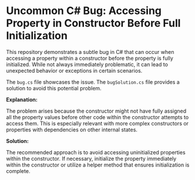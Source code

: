 # Uncommon C# Bug: Accessing Property in Constructor Before Full Initialization

This repository demonstrates a subtle bug in C# that can occur when accessing a property within a constructor before the property is fully initialized.  While not always immediately problematic, it can lead to unexpected behavior or exceptions in certain scenarios.

The `bug.cs` file showcases the issue. The `bugSolution.cs` file provides a solution to avoid this potential problem. 

**Explanation:**

The problem arises because the constructor might not have fully assigned all the property values before other code within the constructor attempts to access them.  This is especially relevant with more complex constructors or properties with dependencies on other internal states.

**Solution:**

The recommended approach is to avoid accessing uninitialized properties within the constructor.  If necessary, initialize the property immediately within the constructor or utilize a helper method that ensures initialization is complete.